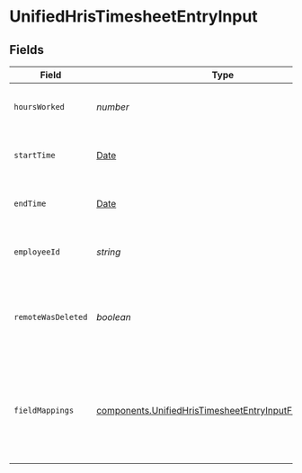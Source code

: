 # UnifiedHrisTimesheetEntryInput


## Fields

| Field                                                                                                                            | Type                                                                                                                             | Required                                                                                                                         | Description                                                                                                                      | Example                                                                                                                          |
| -------------------------------------------------------------------------------------------------------------------------------- | -------------------------------------------------------------------------------------------------------------------------------- | -------------------------------------------------------------------------------------------------------------------------------- | -------------------------------------------------------------------------------------------------------------------------------- | -------------------------------------------------------------------------------------------------------------------------------- |
| `hoursWorked`                                                                                                                    | *number*                                                                                                                         | :heavy_minus_sign:                                                                                                               | The number of hours worked                                                                                                       | 40                                                                                                                               |
| `startTime`                                                                                                                      | [Date](https://developer.mozilla.org/en-US/docs/Web/JavaScript/Reference/Global_Objects/Date)                                    | :heavy_minus_sign:                                                                                                               | The start time of the timesheet entry                                                                                            | 2024-10-01T08:00:00Z                                                                                                             |
| `endTime`                                                                                                                        | [Date](https://developer.mozilla.org/en-US/docs/Web/JavaScript/Reference/Global_Objects/Date)                                    | :heavy_minus_sign:                                                                                                               | The end time of the timesheet entry                                                                                              | 2024-10-01T16:00:00Z                                                                                                             |
| `employeeId`                                                                                                                     | *string*                                                                                                                         | :heavy_minus_sign:                                                                                                               | The UUID of the associated employee                                                                                              | 801f9ede-c698-4e66-a7fc-48d19eebaa4f                                                                                             |
| `remoteWasDeleted`                                                                                                               | *boolean*                                                                                                                        | :heavy_minus_sign:                                                                                                               | Indicates if the timesheet entry was deleted in the remote system                                                                | false                                                                                                                            |
| `fieldMappings`                                                                                                                  | [components.UnifiedHrisTimesheetEntryInputFieldMappings](../../models/components/unifiedhristimesheetentryinputfieldmappings.md) | :heavy_minus_sign:                                                                                                               | The custom field mappings of the object between the remote 3rd party & Panora                                                    | {<br/>"custom_field_1": "value1",<br/>"custom_field_2": "value2"<br/>}                                                           |